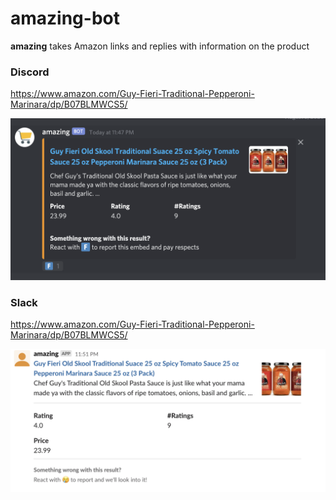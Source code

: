# amazing-bot

**amazing** takes Amazon links and replies with information on the product


### Discord

https://www.amazon.com/Guy-Fieri-Traditional-Pepperoni-Marinara/dp/B07BLMWCS5/

![Discord](resources/discord.png)


### Slack

https://www.amazon.com/Guy-Fieri-Traditional-Pepperoni-Marinara/dp/B07BLMWCS5/

![Slack](resources/slack.png)
